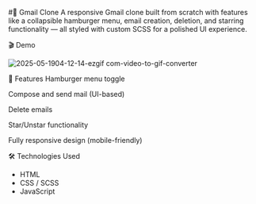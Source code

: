 #📩 Gmail Clone
A responsive Gmail clone built from scratch with features like a collapsible hamburger menu, email creation, deletion, and starring functionality — all styled with custom SCSS for a polished UI experience.

🎬 Demo

![2025-05-1904-12-14-ezgif com-video-to-gif-converter](https://github.com/user-attachments/assets/6e24cb95-f224-42e4-ae05-f7e72c903c4a)


🚀 Features
Hamburger menu toggle

Compose and send mail (UI-based)

Delete emails

Star/Unstar functionality

Fully responsive design (mobile-friendly)


🛠️ Technologies Used

- HTML
- CSS / SCSS
- JavaScript
